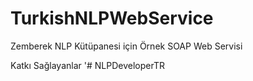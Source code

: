 # TurkishNLPWebService

Zemberek NLP Kütüpanesi için Örnek SOAP Web Servisi

Katkı Sağlayanlar
'# NLPDeveloperTR
